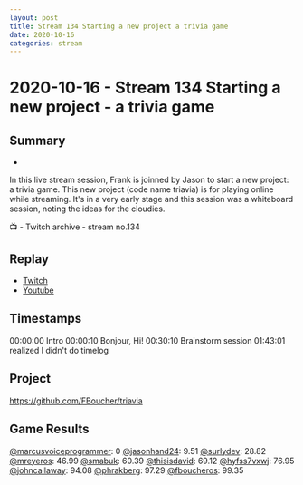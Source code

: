 ```yaml
---
layout: post
title: Stream 134 Starting a new project a trivia game
date: 2020-10-16
categories: stream
---
```



# 2020-10-16 - Stream 134 Starting a new project - a trivia game

## Summary
-

In this live stream session, Frank is joinned by Jason to start a new project: a trivia game.  This new project (code name triavia) is for playing online while streaming. It's in a very early stage and this session was a whiteboard session, noting the ideas for the cloudies.

📺 - Twitch archive - stream no.134

## Replay


- [Twitch](https://www.twitch.tv/fboucheros)
- [Youtube](https://youtu.be/oAqaRsH2UFU)


## Timestamps


00:00:00 Intro
00:00:10 Bonjour, Hi!
00:30:10 Brainstorm session
01:43:01 realized I didn't do timelog

Project
-------

https://github.com/FBoucher/triavia


## Game Results

[@marcusvoiceprogrammer](https://www.twitch.tv/marcusvoiceprogrammer): 0
[@jasonhand24](https://www.twitch.tv/jasonhand24): 9.51
[@surlydev](https://www.twitch.tv/surlydev): 28.82
[@mreyeros](https://www.twitch.tv/mreyeros): 46.99
[@smabuk](https://www.twitch.tv/smabuk): 60.39
[@thisisdavid](https://www.twitch.tv/thisisdavid): 69.12
[@hyfss7vxwj](https://www.twitch.tv/hyfss7vxwj): 76.95
[@johncallaway](https://www.twitch.tv/johncallaway): 94.08
[@phrakberg](https://www.twitch.tv/phrakberg): 97.29
[@fboucheros](https://www.twitch.tv/fboucheros): 99.35
